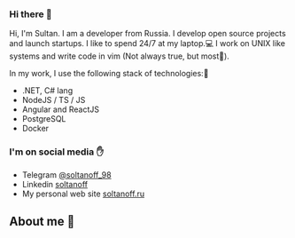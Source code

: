 ### Hi there 👋

Hi, I'm Sultan. I am a developer from Russia. I develop open source projects and launch startups. I like to spend 24/7 at my laptop.💻
I work on UNIX like systems and write code in vim (Not always true, but most👀).

In my work, I use the following stack of technologies:🔨
- .NET, C# lang
- NodeJS / TS / JS
- Angular and ReactJS
- PostgreSQL
- Docker

### I'm on social media ✋
- Telegram [@soltanoff_98](https://t.me/soltanoff_98)
- Linkedin [soltanoff](https://www.linkedin.com/in/soltanoff98/)
- My personal web site [soltanoff.ru](https://soltanoff.ru)

## About me 🤟


[go-shield]: https://img.shields.io/badge/Go-00ADD8?style=for-the-badge&logo=go&logoColor=white
